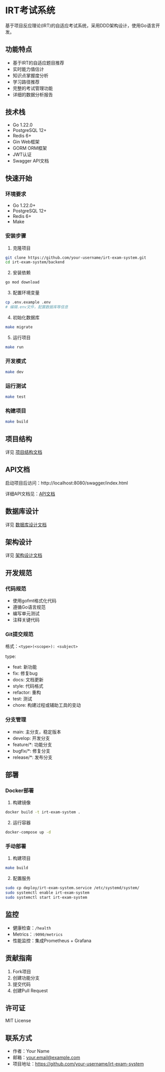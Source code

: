 # IRT考试系统

基于项目反应理论(IRT)的自适应考试系统，采用DDD架构设计，使用Go语言开发。

## 功能特点

- 基于IRT的自适应题目推荐
- 实时能力值估计
- 知识点掌握度分析
- 学习路径推荐
- 完整的考试管理功能
- 详细的数据分析报告

## 技术栈

- Go 1.22.0
- PostgreSQL 12+
- Redis 6+
- Gin Web框架
- GORM ORM框架
- JWT认证
- Swagger API文档

## 快速开始

### 环境要求

- Go 1.22.0+
- PostgreSQL 12+
- Redis 6+
- Make

### 安装步骤

1. 克隆项目
```bash
git clone https://github.com/your-username/irt-exam-system.git
cd irt-exam-system/backend
```

2. 安装依赖
```bash
go mod download
```

3. 配置环境变量
```bash
cp .env.example .env
# 编辑.env文件，配置数据库等信息
```

4. 初始化数据库
```bash
make migrate
```

5. 运行项目
```bash
make run
```

### 开发模式

```bash
make dev
```

### 运行测试

```bash
make test
```

### 构建项目

```bash
make build
```

## 项目结构

详见 [项目结构文档](docs/project_structure.md)

## API文档

启动项目后访问：http://localhost:8080/swagger/index.html

详细API文档见：[API文档](docs/swagger_api_documentation.md)

## 数据库设计

详见 [数据库设计文档](docs/data_structure_documentation.md)

## 架构设计

详见 [架构设计文档](docs/architecture/README.md)

## 开发规范

### 代码规范

- 使用gofmt格式化代码
- 遵循Go语言规范
- 编写单元测试
- 注释关键代码

### Git提交规范

格式：`<type>(<scope>): <subject>`

type:
- feat: 新功能
- fix: 修复bug
- docs: 文档更新
- style: 代码格式
- refactor: 重构
- test: 测试
- chore: 构建过程或辅助工具的变动

### 分支管理

- main: 主分支，稳定版本
- develop: 开发分支
- feature/*: 功能分支
- bugfix/*: 修复分支
- release/*: 发布分支

## 部署

### Docker部署

1. 构建镜像
```bash
docker build -t irt-exam-system .
```

2. 运行容器
```bash
docker-compose up -d
```

### 手动部署

1. 构建项目
```bash
make build
```

2. 配置服务
```bash
sudo cp deploy/irt-exam-system.service /etc/systemd/system/
sudo systemctl enable irt-exam-system
sudo systemctl start irt-exam-system
```

## 监控

- 健康检查：`/health`
- Metrics：`:9090/metrics`
- 性能监控：集成Prometheus + Grafana

## 贡献指南

1. Fork项目
2. 创建功能分支
3. 提交代码
4. 创建Pull Request

## 许可证

MIT License

## 联系方式

- 作者：Your Name
- 邮箱：your.email@example.com
- 项目地址：https://github.com/your-username/irt-exam-system 